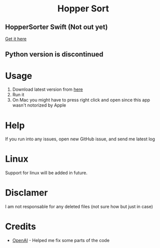<h1 align="center">Hopper Sort</h1>

## HopperSorter Swift (Not out yet)
[Get it here](https://github.com/kjutzn/HopperSorterSwift)

## Python version is discontinued

# Usage
1. Download latest version from [here](https://github.com/kjutzn/HopperSort/)
2. Run it
3. On Mac you might have to press right click and open since this app wasn't notorized by Apple

# Help
If you run into any issues, open new GitHub issue, and send me latest log

# Linux
Support for linux will be added in future.

# Disclamer
I am not responsable for any deleted files (not sure how but just in case)

# Credits
- [OpenAI](https://chat.openai.com) - Helped me fix some parts of the code 
